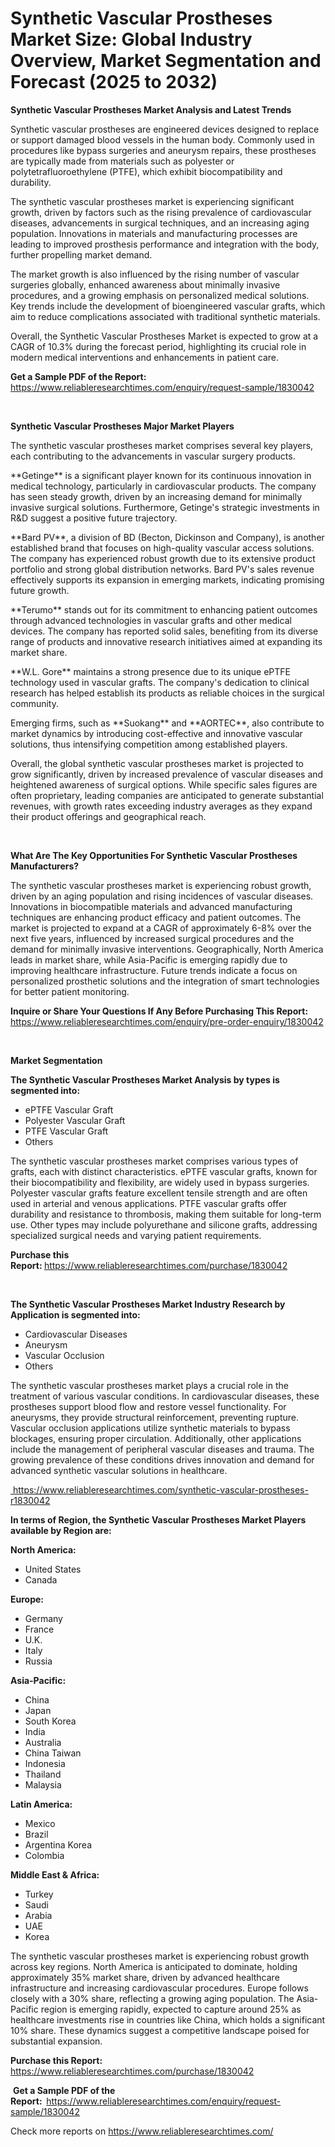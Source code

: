 <p><h1>Synthetic Vascular Prostheses Market Size: Global Industry Overview, Market Segmentation and Forecast (2025 to 2032)</h1></p><p><strong>Synthetic Vascular Prostheses Market Analysis and Latest Trends</strong></p>
<p><p>Synthetic vascular prostheses are engineered devices designed to replace or support damaged blood vessels in the human body. Commonly used in procedures like bypass surgeries and aneurysm repairs, these prostheses are typically made from materials such as polyester or polytetrafluoroethylene (PTFE), which exhibit biocompatibility and durability.</p><p>The synthetic vascular prostheses market is experiencing significant growth, driven by factors such as the rising prevalence of cardiovascular diseases, advancements in surgical techniques, and an increasing aging population. Innovations in materials and manufacturing processes are leading to improved prosthesis performance and integration with the body, further propelling market demand. </p><p>The market growth is also influenced by the rising number of vascular surgeries globally, enhanced awareness about minimally invasive procedures, and a growing emphasis on personalized medical solutions. Key trends include the development of bioengineered vascular grafts, which aim to reduce complications associated with traditional synthetic materials. </p><p>Overall, the Synthetic Vascular Prostheses Market is expected to grow at a CAGR of 10.3% during the forecast period, highlighting its crucial role in modern medical interventions and enhancements in patient care.</p></p>
<p><strong>Get a Sample PDF of the Report:&nbsp;</strong> <a href="https://www.reliableresearchtimes.com/enquiry/request-sample/1830042?utm_campaign=2464&utm_medium=2&utm_source=Github&utm_content=ia&utm_term=26032025&utm_id=synthetic-vascular-prostheses">https://www.reliableresearchtimes.com/enquiry/request-sample/1830042</a></p>
<p>&nbsp;</p>
<p><strong>Synthetic Vascular Prostheses Major Market Players</strong></p>
<p><p>The synthetic vascular prostheses market comprises several key players, each contributing to the advancements in vascular surgery products. </p><p>**Getinge** is a significant player known for its continuous innovation in medical technology, particularly in cardiovascular products. The company has seen steady growth, driven by an increasing demand for minimally invasive surgical solutions. Furthermore, Getinge's strategic investments in R&D suggest a positive future trajectory.</p><p>**Bard PV**, a division of BD (Becton, Dickinson and Company), is another established brand that focuses on high-quality vascular access solutions. The company has experienced robust growth due to its extensive product portfolio and strong global distribution networks. Bard PV's sales revenue effectively supports its expansion in emerging markets, indicating promising future growth.</p><p>**Terumo** stands out for its commitment to enhancing patient outcomes through advanced technologies in vascular grafts and other medical devices. The company has reported solid sales, benefiting from its diverse range of products and innovative research initiatives aimed at expanding its market share.</p><p>**W.L. Gore** maintains a strong presence due to its unique ePTFE technology used in vascular grafts. The company's dedication to clinical research has helped establish its products as reliable choices in the surgical community.</p><p>Emerging firms, such as **Suokang** and **AORTEC**, also contribute to market dynamics by introducing cost-effective and innovative vascular solutions, thus intensifying competition among established players.</p><p>Overall, the global synthetic vascular prostheses market is projected to grow significantly, driven by increased prevalence of vascular diseases and heightened awareness of surgical options. While specific sales figures are often proprietary, leading companies are anticipated to generate substantial revenues, with growth rates exceeding industry averages as they expand their product offerings and geographical reach.</p></p>
<p>&nbsp;</p>
<p><strong>What Are The Key Opportunities For Synthetic Vascular Prostheses Manufacturers?</strong></p>
<p><p>The synthetic vascular prostheses market is experiencing robust growth, driven by an aging population and rising incidences of vascular diseases. Innovations in biocompatible materials and advanced manufacturing techniques are enhancing product efficacy and patient outcomes. The market is projected to expand at a CAGR of approximately 6-8% over the next five years, influenced by increased surgical procedures and the demand for minimally invasive interventions. Geographically, North America leads in market share, while Asia-Pacific is emerging rapidly due to improving healthcare infrastructure. Future trends indicate a focus on personalized prosthetic solutions and the integration of smart technologies for better patient monitoring.</p></p>
<p><strong>Inquire or Share Your Questions If Any Before Purchasing This Report:</strong> <a href="https://www.reliableresearchtimes.com/enquiry/pre-order-enquiry/1830042?utm_campaign=2464&utm_medium=2&utm_source=Github&utm_content=ia&utm_term=26032025&utm_id=synthetic-vascular-prostheses">https://www.reliableresearchtimes.com/enquiry/pre-order-enquiry/1830042</a></p>
<p>&nbsp;</p>
<p><strong>Market Segmentation</strong></p>
<p><strong>The Synthetic Vascular Prostheses Market Analysis by types is segmented into:</strong></p>
<p><ul><li>ePTFE Vascular Graft</li><li>Polyester Vascular Graft</li><li>PTFE Vascular Graft</li><li>Others</li></ul></p>
<p><p>The synthetic vascular prostheses market comprises various types of grafts, each with distinct characteristics. ePTFE vascular grafts, known for their biocompatibility and flexibility, are widely used in bypass surgeries. Polyester vascular grafts feature excellent tensile strength and are often used in arterial and venous applications. PTFE vascular grafts offer durability and resistance to thrombosis, making them suitable for long-term use. Other types may include polyurethane and silicone grafts, addressing specialized surgical needs and varying patient requirements.</p></p>
<p><strong>Purchase this Report:&nbsp;</strong><a href="https://www.reliableresearchtimes.com/purchase/1830042?utm_campaign=2464&utm_medium=2&utm_source=Github&utm_content=ia&utm_term=26032025&utm_id=synthetic-vascular-prostheses">https://www.reliableresearchtimes.com/purchase/1830042</a></p>
<p>&nbsp;</p>
<p><strong>The Synthetic Vascular Prostheses Market Industry Research by Application is segmented into:</strong></p>
<p><ul><li>Cardiovascular Diseases</li><li>Aneurysm</li><li>Vascular Occlusion</li><li>Others</li></ul></p>
<p><p>The synthetic vascular prostheses market plays a crucial role in the treatment of various vascular conditions. In cardiovascular diseases, these prostheses support blood flow and restore vessel functionality. For aneurysms, they provide structural reinforcement, preventing rupture. Vascular occlusion applications utilize synthetic materials to bypass blockages, ensuring proper circulation. Additionally, other applications include the management of peripheral vascular diseases and trauma. The growing prevalence of these conditions drives innovation and demand for advanced synthetic vascular solutions in healthcare.</p></p>
<p><a href="https://www.reliableresearchtimes.com/synthetic-vascular-prostheses-r1830042?utm_campaign=2464&utm_medium=2&utm_source=Github&utm_content=ia&utm_term=26032025&utm_id=synthetic-vascular-prostheses">&nbsp;https://www.reliableresearchtimes.com/synthetic-vascular-prostheses-r1830042</a></p>
<p><strong>In terms of Region, the Synthetic Vascular Prostheses Market Players available by Region are:</strong></p>
<p>
    <p> <strong> North America: </strong>
        <ul>
            <li>United States</li>
            <li>Canada</li>
        </ul>
        </p> 
    <p> <strong> Europe: </strong>
        <ul>
            <li>Germany</li>
            <li>France</li>
            <li>U.K.</li>
            <li>Italy</li>
            <li>Russia</li>
        </ul>
        </p> 
    <p> <strong> Asia-Pacific: </strong>
        <ul>
            <li>China</li>
            <li>Japan</li>
            <li>South Korea</li>
            <li>India</li>
            <li>Australia</li>
            <li>China Taiwan</li>
            <li>Indonesia</li>
            <li>Thailand</li>
            <li>Malaysia</li>
        </ul>
        </p> 
    <p> <strong> Latin America: </strong>
        <ul>
            <li>Mexico</li>
            <li>Brazil</li>
            <li>Argentina Korea</li>
            <li>Colombia</li>
        </ul>
        </p> 
    <p> <strong> Middle East & Africa: </strong>
        <ul>
            <li>Turkey</li>
            <li>Saudi</li>
            <li>Arabia</li>
            <li>UAE</li>
            <li>Korea</li>
        </ul>
    </p>
    </p>
<p><p>The synthetic vascular prostheses market is experiencing robust growth across key regions. North America is anticipated to dominate, holding approximately 35% market share, driven by advanced healthcare infrastructure and increasing cardiovascular procedures. Europe follows closely with a 30% share, reflecting a growing aging population. The Asia-Pacific region is emerging rapidly, expected to capture around 25% as healthcare investments rise in countries like China, which holds a significant 10% share. These dynamics suggest a competitive landscape poised for substantial expansion.</p></p>
<p><strong>Purchase this Report: </strong><a href="https://www.reliableresearchtimes.com/purchase/1830042?utm_campaign=2464&utm_medium=2&utm_source=Github&utm_content=ia&utm_term=26032025&utm_id=synthetic-vascular-prostheses">https://www.reliableresearchtimes.com/purchase/1830042</a></p>
<p>&nbsp;<strong>Get a Sample PDF of the Report:&nbsp;&nbsp;</strong><a href="https://www.reliableresearchtimes.com/enquiry/request-sample/1830042?utm_campaign=2464&utm_medium=2&utm_source=Github&utm_content=ia&utm_term=26032025&utm_id=synthetic-vascular-prostheses">https://www.reliableresearchtimes.com/enquiry/request-sample/1830042</a></p>
<p><strong></strong></p>
<p>Check more reports on <a href="https://www.reliableresearchtimes.com/?utm_campaign=2464&utm_medium=2&utm_source=Github&utm_content=ia&utm_term=26032025&utm_id=synthetic-vascular-prostheses">https://www.reliableresearchtimes.com/</a></p>